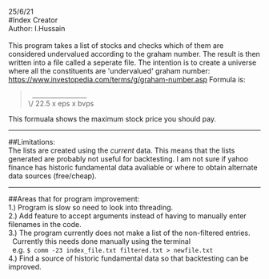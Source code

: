 25/6/21<br/>
#Index Creator<br/>
Author: I.Hussain<br/>
<br/>
This program takes a list of stocks and checks which of them are considered undervalued according to the graham number.
The result is then written into a file called a seperate file.
The intention is to create a universe where all the constituents are 'undervalued'
graham number: https://www.investopedia.com/terms/g/graham-number.asp
Formula is:
>&nbsp; _________________<br/>
>\\/ 22.5 x eps x bvps<br/>

This formuala shows the maximum stock price you should pay. 

---------------------------------------------------------------------
##Limitations:<br/>
The lists are created using the *current* data.
This means that the lists generated are probably not useful for backtesting.
I am not sure if yahoo finance has historic fundamental data avaliable or where to obtain alternate data sources (free/cheap). 

---------------------------------------------------------------------
##Areas that for program improvement:<br/>
  1.) Program is slow so need to look into threading.<br/>
  2.) Add feature to accept arguments instead of having to manually enter filenames in the code.<br/>
  3.) The program currently does not make a list of the non-filtered entries.<br/>
  &nbsp;&nbsp;Currently this needs done manually using the terminal<br/>
  &nbsp;&nbsp;e.g. `$ comm -23 index_file.txt filtered.txt > newfile.txt`<br/>
  4.) Find a source of historic fundamental data so that backtesting can be improved.<br/>

